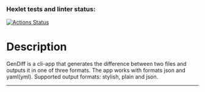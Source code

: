 ### Hexlet tests and linter status:

[![Actions Status](https://github.com/S1iBa/frontend-project-46/workflows/hexlet-check/badge.svg)](https://github.com/S1iBa/frontend-project-46/actions)

# Description

GenDiff is a cli-app that generates the difference between two files and outputs it in one of three formats.
The app works with formats json and yaml(yml).
Supported output formats: stylish, plain and json.

---
